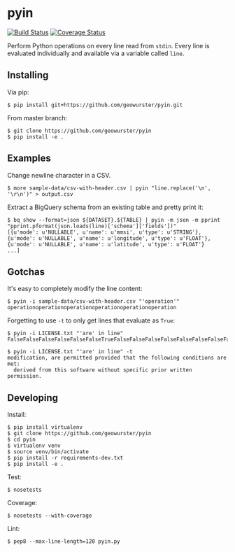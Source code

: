 pyin
====

[![Build Status](https://travis-ci.org/geowurster/pyin.svg?branch=master)](https://travis-ci.org/geowurster/pyin) [![Coverage Status](https://coveralls.io/repos/geowurster/pyin/badge.svg?branch=master)](https://coveralls.io/r/geowurster/pyin?branch=master)

Perform Python operations on every line read from `stdin`.  Every line is
evaluated individually and available via a variable called `line`.


Installing
----------

Via pip:

    $ pip install git+https://github.com/geowurster/pyin.git

From master branch:
    
    $ git clone https://github.com/geowurster/pyin
    $ pip install -e .


Examples
--------

Change newline character in a CSV.

    $ more sample-data/csv-with-header.csv | pyin "line.replace('\n', '\r\n')" > output.csv

Extract a BigQuery schema from an existing table and pretty print it:

```console
$ bq show --format=json ${DATASET}.${TABLE} | pyin -m json -m pprint "pprint.pformat(json.loads(line)['schema']['fields'])"
[{u'mode': u'NULLABLE', u'name': u'mmsi', u'type': u'STRING'},
{u'mode': u'NULLABLE', u'name': u'longitude', u'type': u'FLOAT'},
{u'mode': u'NULLABLE', u'name': u'latitude', u'type': u'FLOAT'}
...]
```


Gotchas
-------

It's easy to completely modify the line content:

    $ pyin -i sample-data/csv-with-header.csv "'operation'"
    operationoperationoperationoperationoperationoperation

Forgetting to use `-t` to only get lines that evaluate as `True`:

    $ pyin -i LICENSE.txt "'are' in line"
    FalseFalseFalseFalseFalseFalseTrueFalseFalseFalseFalseFalseFalseFalseFalseFalseTrueFalseFalseFalseFalseFalseFalseFalseFalseFalseFalseFalse
    
    $ pyin -i LICENSE.txt "'are' in line" -t
    modification, are permitted provided that the following conditions are met:
      derived from this software without specific prior written permission.





Developing
----------

Install:

    $ pip install virtualenv
    $ git clone https://github.com/geowurster/pyin
    $ cd pyin
    $ virtualenv venv
    $ source venv/bin/activate
    $ pip install -r requirements-dev.txt
    $ pip install -e .

Test:
    
    $ nosetests

Coverage:

    $ nosetests --with-coverage

Lint:

    $ pep8 --max-line-length=120 pyin.py
